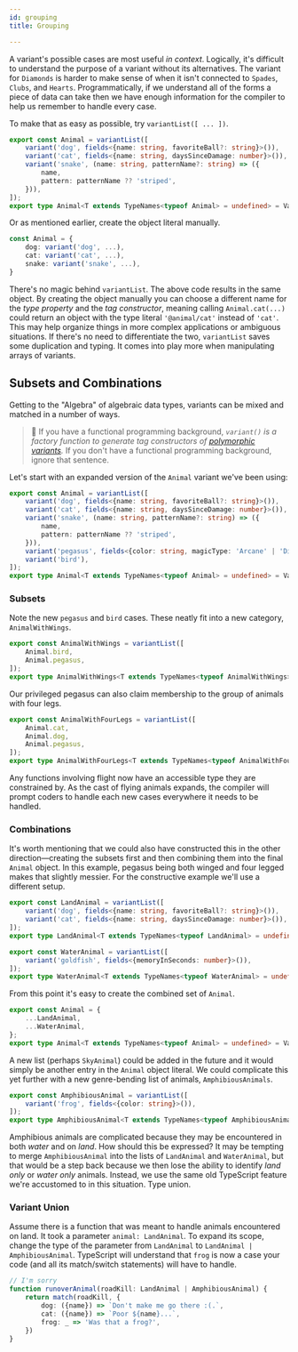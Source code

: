 ```yaml
---
id: grouping
title: Grouping

---
```


A variant's possible cases are most useful *in context*. Logically, it's difficult to understand the purpose of a variant without its alternatives. The variant for `Diamonds` is harder to make sense of when it isn't connected to `Spades`, `Clubs`, and `Hearts`. Programmatically, if we understand all of the forms a piece of data can take then we have enough information for the compiler to help us remember to handle every case.

To make that as easy as possible, try `variantList([ ... ])`.

```typescript
export const Animal = variantList([
    variant('dog', fields<{name: string, favoriteBall?: string}>()),
    variant('cat', fields<{name: string, daysSinceDamage: number}>()),
    variant('snake', (name: string, patternName?: string) => ({
        name,
        pattern: patternName ?? 'striped',
    })),
]);
export type Animal<T extends TypeNames<typeof Animal> = undefined> = VariantOf<typeof Animal, T>;
```

Or as mentioned earlier, create the object literal manually.

```typescript
const Animal = {
    dog: variant('dog', ...),
    cat: variant('cat', ...),
    snake: variant('snake', ...),
}
```
There's no magic behind `variantList`. The above code results in the same object. By creating the object manually you can choose a different name for the *type property* and the *tag constructor*, meaning calling `Animal.cat(...)` could return an object with the type literal `'@animal/cat'` instead of `'cat'`. This may help organize things in more complex applications or ambiguous situations. If there's no need to differentiate the two, `variantList` saves some duplication and typing. It comes into play more when manipulating arrays of variants.

## Subsets and Combinations

Getting to the "Algebra" of algebraic data types, variants can be mixed and matched in a number of ways.

 > 🧙 If you have a functional programming background, *`variant()` is a factory function to generate tag constructors of [polymorphic variants](https://www.cs.cornell.edu/courses/cs3110/2019sp/textbook/data/polymorphic_variants.html).* If you don't have a functional programming background, ignore that sentence.

Let's start with an expanded version of the `Animal` variant we've been using:

```typescript
export const Animal = variantList([
    variant('dog', fields<{name: string, favoriteBall?: string}>()),
    variant('cat', fields<{name: string, daysSinceDamage: number}>()),
    variant('snake', (name: string, patternName?: string) => ({
        name,
        pattern: patternName ?? 'striped',
    })),
    variant('pegasus', fields<{color: string, magicType: 'Arcane' | 'Divine'}>()),
    variant('bird'),
]);
export type Animal<T extends TypeNames<typeof Animal> = undefined> = VariantOf<typeof Animal, T>;
```

### Subsets

Note the new `pegasus` and `bird` cases. These neatly fit into a new category, `AnimalWithWings`.

```typescript
export const AnimalWithWings = variantList([
    Animal.bird,
    Animal.pegasus,
]);
export type AnimalWithWings<T extends TypeNames<typeof AnimalWithWings> = undefined> = VariantOf<typeof AnimalWithWings, T>;
```

Our privileged pegasus can also claim membership to the group of animals with four legs.

```typescript
export const AnimalWithFourLegs = variantList([
    Animal.cat,
    Animal.dog,
    Animal.pegasus,
]);
export type AnimalWithFourLegs<T extends TypeNames<typeof AnimalWithFourLegs> = undefined> = VariantOf<typeof AnimalWithFourLegs, T>;
```

Any functions involving flight now have an accessible type they are constrained by. As the cast of flying animals expands, the compiler will prompt coders to handle each new cases everywhere it needs to be handled.

### Combinations

It's worth mentioning that we could also have constructed this in the other direction—creating the subsets first and then combining them into the final `Animal` object. In this example, pegasus being both winged and four legged makes that slightly messier. For the constructive example we'll use a different setup.

```typescript
export const LandAnimal = variantList([
    variant('dog', fields<{name: string, favoriteBall?: string}>()),
    variant('cat', fields<{name: string, daysSinceDamage: number}>()),
]);
export type LandAnimal<T extends TypeNames<typeof LandAnimal> = undefined> = VariantOf<typeof LandAnimal, T>;

export const WaterAnimal = variantList([
    variant('goldfish', fields<{memoryInSeconds: number}>()),
]);
export type WaterAnimal<T extends TypeNames<typeof WaterAnimal> = undefined> = VariantOf<typeof WaterAnimal, T>;
```

From this point it's easy to create the combined set of `Animal`.

```typescript
export const Animal = {
    ...LandAnimal,
    ...WaterAnimal,
};
export type Animal<T extends TypeNames<typeof Animal> = undefined> = VariantOf<typeof Animal, T>;
```

A new list (perhaps `SkyAnimal`) could be added in the future and it would simply be another entry in the `Animal` object literal. We could complicate this yet further with a new genre-bending list of animals, `AmphibiousAnimals`.

```typescript
export const AmphibiousAnimal = variantList([
    variant('frog', fields<{color: string}>()),
]);
export type AmphibiousAnimal<T extends TypeNames<typeof AmphibiousAnimal> = undefined> = VariantOf<typeof AmphibiousAnimal, T>;
```

Amphibious animals are complicated because they may be encountered in both *water* and on *land*. How should this be expressed? It may be tempting to merge `AmphibiousAnimal` into the lists of `LandAnimal` and `WaterAnimal`, but that would be a step back because we then lose the ability to identify *land only* or *water only* animals. Instead, we use the same old TypeScript feature we're accustomed to in this situation. Type union.


### Variant Union

Assume there is a function that was meant to handle animals encountered on land. It took a parameter `animal: LandAnimal`. To expand its scope, change the type of the parameter from `LandAnimal` to `LandAnimal | AmphibiousAnimal`. TypeScript will understand that `frog` is now a case your code (and all its match/switch statements) will have to handle.


```typescript
// I'm sorry
function runoverAnimal(roadKill: LandAnimal | AmphibiousAnimal) {
    return match(roadKill, {
        dog: ({name}) => `Don't make me go there :(.`,
        cat: ({name}) => `Poor ${name}...`,
        frog: _ => 'Was that a frog?',
    })
}
```
